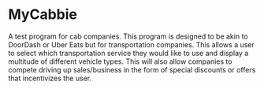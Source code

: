 # MyCabbie
A test program for cab companies.
This program is designed to be akin to DoorDash or Uber Eats but for transportation companies. This allows a user to select which transportation service they would like to use and display a multitude of different vehicle types.
This will also allow companies to compete driving up sales/business in the form of special discounts or offers that incentivizes the user.
